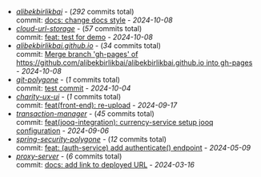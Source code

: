 - [_alibekbirlikbai_](https://github.com/alibekbirlikbai/alibekbirlikbai) - (_292_ commits total)<br/>commit: [docs: change docs style](https://github.com/alibekbirlikbai/alibekbirlikbai/commit/4741d1fa514906a74b0907298afc192aa90c27b6) - _2024-10-08_
- [_cloud-url-storage_](https://github.com/alibekbirlikbai/cloud-url-storage) - (_57_ commits total)<br/>commit: [feat: test for demo](https://github.com/alibekbirlikbai/cloud-url-storage/commit/49daaab9a2eef4981f6fa9dcb07b928659155147) - _2024-10-08_
- [_alibekbirlikbai.github.io_](https://github.com/alibekbirlikbai/alibekbirlikbai.github.io) - (_34_ commits total)<br/>commit: [Merge branch 'gh-pages' of https://github.com/alibekbirlikbai/alibekbirlikbai.github.io into gh-pages](https://github.com/alibekbirlikbai/alibekbirlikbai.github.io/commit/0a8cd1ad14b3496f9cecf579ba843aa3f2eaaa23) - _2024-10-08_
- [_git-polygone_](https://github.com/alibekbirlikbai/git-polygone) - (_1_ commits total)<br/>commit: [test commit](https://github.com/alibekbirlikbai/git-polygone/commit/27eab2004fca8949c4be0b0d37acf6db8ae82965) - _2024-10-04_
- [_charity-ux-ui_](https://github.com/alibekbirlikbai/charity-ux-ui) - (_1_ commits total)<br/>commit: [feat(front-end): re-upload](https://github.com/alibekbirlikbai/charity-ux-ui/commit/d6bddf0ce625bbc2882a7c122630615912c7fb81) - _2024-09-17_
- [_transaction-manager_](https://github.com/alibekbirlikbai/transaction-manager) - (_45_ commits total)<br/>commit: [feat(jooq-integration): currency-service setup jooq configuration](https://github.com/alibekbirlikbai/transaction-manager/commit/1bd69d192c3fa97a024ae322d9c3b1a413bd2d33) - _2024-09-06_
- [_spring-security-polygone_](https://github.com/alibekbirlikbai/spring-security-polygone) - (_12_ commits total)<br/>commit: [feat: (auth-service) add authenticate() endpoint](https://github.com/alibekbirlikbai/spring-security-polygone/commit/77d7064f9091f6e135295ed44f203647ffcfdb84) - _2024-05-09_
- [_proxy-server_](https://github.com/alibekbirlikbai/proxy-server) - (_6_ commits total)<br/>commit: [docs: add link to deployed URL](https://github.com/alibekbirlikbai/proxy-server/commit/150c67582b00233b8e7eb7b18a55e0e4f0f7efdc) - _2024-03-16_